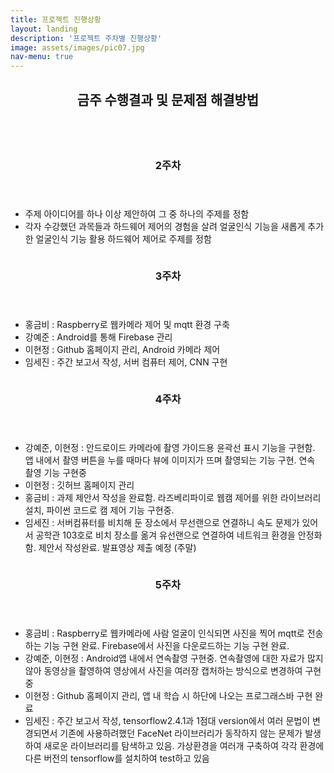 ```yaml
---
title: 프로젝트 진행상황
layout: landing
description: '프로젝트 주차별 진행상황'
image: assets/images/pic07.jpg
nav-menu: true
---
```


<!-- Main -->
<div id="main">

<!-- One -->
<section id="one">
	<div class="inner">
		<header class="major">
			<h2>금주 수행결과 및 문제점 해결방법</h2>
		</header>
	</div>
</section>

<!-- Two -->
<section id="two" class="spotlights">
	<section>
		<a href="generic.html" class="image">
			<img src="{% link assets/images/picw2.jpg %}" alt="" data-position="center center" />
		</a>
		<div class="content">
			<div class="inner">
				<header class="major">
					<h3>2주차</h3>
				</header>
				<ul class="alt">
						<li>주제 아이디어를 하나 이상 제안하여 그 중 하나의 주제를 정함</li>
						<li>각자 수강했던 과목들과 하드웨어 제어의 경험을 살려 얼굴인식 기능을 새롭게 추가한
							 얼굴인식 기능 활용 하드웨어 제어로 주제를 정함</li>
				</ul>
			</div>
		</div>
	</section>
	<section>
		<a href="generic.html" class="image">
			<img src="{% link assets/images/picw3.jpg %}" alt="" data-position="top center" />
		</a>
		<div class="content">
			<div class="inner">
				<header class="major">
					<h3>3주차</h3>
				</header>
				<ul class="alt">
					<li>홍금비 : Raspberry로 웹카메라 제어 및 mqtt 환경 구축</li>
					<li>강예준 : Android를 통해 Firebase 관리</li>
					<li>이현정 : Github 홈페이지 관리, Android 카메라 제어</li>
					<li>임세진 : 주간 보고서 작성, 서버 컴퓨터 제어, CNN 구현</li>
				</ul>
			</div>
		</div>
	</section>
	<section>
		<a href="generic.html" class="image">
			<img src="{% link assets/images/picw4.jpg %}" alt="" data-position="25% 25%" />
		</a>
		<div class="content">
			<div class="inner">
				<header class="major">
					<h3>4주차</h3>
				</header>
				<ul class="alt">
					<li>강예준, 이현정 : 안드로이드 카메라에 촬영 가이드용 윤곽선 표시 기능을 구현함.
						앱 내에서 촬영 버튼을 누를 때마다 뷰에 이미지가 뜨며 촬영되는 기능 구현. 연속 촬영 기능 구현중</li>
					<li>이현정 : 깃허브 홈페이지 관리</li>
					<li>홍금비 : 과제 제안서 작성을 완료함. 라즈베리파이로 웹캠 제어를 위한 라이브러리 설치, 파이썬 코드로 캠 제어 기능 구현중.</li>
					<li>임세진 : 서버컴퓨터를 비치해 둔 장소에서 무선랜으로 연결하니 속도 문제가 있어서
						공학관 103호로 비치 장소를 옮겨 유선랜으로 연결하여 네트워크 환경을 안정화함. 제안서 작성완료. 발표영상 제출 예정 (주말)</li>
					</ul>
			</div>
		</div>
	</section>
	<section>
		<a href="generic.html" class="image">
			<img src="{% link assets/images/picw5.jpg %}" alt="" data-position="25% 25%" />
		</a>
		<div class="content">
			<div class="inner">
				<header class="major">
					<h3>5주차</h3>
				</header>
				<ul class="alt">
					<li>홍금비 : Raspberry로 웹카메라에 사람 얼굴이 인식되면 사진을 찍어 mqtt로 전송하는 기능 구현 완료.
						Firebase에서 사진을 다운로드하는 기능 구현 완료.</li>
					<li>강예준, 이현정 : Android앱 내에서 연속촬영 구현중.
						연속촬영에 대한 자료가 많지 않아 동영상을 촬영하여 영상에서 사진을 여러장 캡처하는 방식으로 변경하여 구현중</li>
					<li>이현정 : Github 홈페이지 관리, 앱 내 학습 시 하단에 나오는 프로그래스바 구현 완료</li>
					<li>임세진 : 주간 보고서 작성, tensorflow2.4.1과 1점대 version에서 여러 문법이 변경되면서 
						기존에 사용하려했던 FaceNet 라이브러리가 동작하지 않는 문제가 발생하여 새로운 라이브러리를 탐색하고 있음. 
						가상환경을 여러개 구축하여 각각 환경에 다른 버전의 tensorflow를 설치하여 test하고 있음</li>
				</ul>
			</div>
		</div>
	</section>
</section>

</div>
